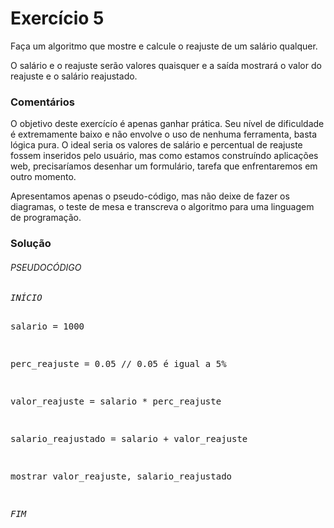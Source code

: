 Exercício 5
===

Faça um algoritmo que mostre e calcule o reajuste de um salário qualquer.

O salário e o reajuste serão valores quaisquer e a saída mostrará o valor do reajuste e o salário reajustado.


### Comentários

O objetivo deste exercícío é apenas ganhar prática. Seu nível de dificuldade é extremamente baixo e não envolve o uso de
nenhuma ferramenta, basta lógica pura. O ideal seria os valores de salário e percentual de reajuste fossem inseridos
pelo usuário, mas como estamos construíndo aplicações web, precisaríamos desenhar um formulário, tarefa que enfrentaremos
em outro momento.

Apresentamos apenas o pseudo-código, mas não deixe de fazer os diagramas, o teste de mesa e transcreva o algoritmo para
uma linguagem de programação.


### Solução

<div class="code">
<h6>PSEUDOCÓDIGO</h6>
<pre><em>INÍCIO</em>

salario = 1000

perc_reajuste = 0.05 // 0.05 é igual a 5%

valor_reajuste = salario * perc_reajuste

salario_reajustado = salario + valor_reajuste

mostrar valor_reajuste, salario_reajustado

<em>FIM</em></pre>
</div>